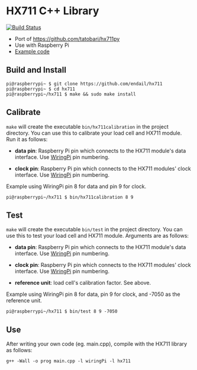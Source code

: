 # HX711 C++ Library

[![Build Status](https://travis-ci.com/endail/hx711.svg?branch=master)](https://travis-ci.com/endail/hx711)

- Port of https://github.com/tatobari/hx711py
- Use with Raspberry Pi
- [Example code](https://github.com/endail/hx711/blob/master/src/test.cpp)

## Build and Install
```shell
pi@raspberrypi~ $ git clone https://github.com/endail/hx711
pi@raspberrypi~ $ cd hx711
pi@raspberrypi~/hx711 $ make && sudo make install
```

## Calibrate
`make` will create the executable `bin/hx711calibration` in the project directory. You can use this to calibrate your load cell and HX711 module. Run it as follows:

- **data pin**: Raspberry Pi pin which connects to the HX711 module's data interface. Use [WiringPi](https://pinout.xyz/pinout/wiringpi) pin numbering.

- **clock pin**: Raspberry Pi pin which connects to the HX711 modules' clock interface. Use [WiringPi](https://pinout.xyz/pinout/wiringpi) pin numbering.

Example using WiringPi pin 8 for data and pin 9 for clock.
```shell
pi@raspberrypi~/hx711 $ bin/hx711calibration 8 9
```


## Test
`make` will create the executable `bin/test` in the project directory. You can use this to test your load cell and HX711 module. Arguments are as follows:

- **data pin**: Raspberry Pi pin which connects to the HX711 module's data interface. Use [WiringPi](https://pinout.xyz/pinout/wiringpi) pin numbering.

- **clock pin**: Raspberry Pi pin which connects to the HX711 modules' clock interface. Use [WiringPi](https://pinout.xyz/pinout/wiringpi) pin numbering.

- **reference unit**: load cell's calibration factor. See above.

Example using WiringPi pin 8 for data, pin 9 for clock, and -7050 as the reference unit.
```shell
pi@raspberrypi~/hx711 $ bin/test 8 9 -7050
```


## Use
After writing your own code (eg. main.cpp), compile with the HX711 library as follows:
```shell
g++ -Wall -o prog main.cpp -l wiringPi -l hx711
```